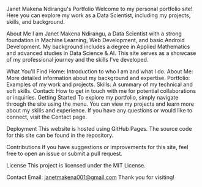 
Janet Makena Ndirangu's Portfolio
Welcome to my personal portfolio site! Here you can explore my work as a Data Scientist, including my projects, skills, and background.

About Me
I am Janet Makena Ndirangu, a Data Scientist with a strong foundation in Machine Learning, Web Development, and basic Android Development. My background includes a degree in Applied Mathematics and advanced studies in Data Science & AI. This site serves as a showcase of my professional journey and the skills I've developed.

What You'll Find
Home: Introduction to who I am and what I do.
About Me: More detailed information about my background and expertise.
Portfolio: Examples of my work and projects.
Skills: A summary of my technical and soft skills.
Contact: How to get in touch with me for potential collaborations or inquiries.
Getting Started
To explore my portfolio, simply navigate through the site using the menu. You can view my projects and learn more about my skills and experience. If you have any questions or would like to connect, visit the Contact page.

Deployment
This website is hosted using GitHub Pages. The source code for this site can be found in the repository.

Contributions
If you have suggestions or improvements for this site, feel free to open an issue or submit a pull request.

License
This project is licensed under the MIT License.

Contact
Email: janetmakena001@gmail.com
Thank you for visiting!
